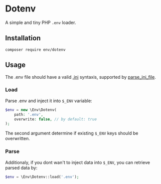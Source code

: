 # Dotenv
A simple and tiny PHP `.env` loader.
## Installation
```
composer require env/dotenv
```
## Usage
The .env file should have a valid [.ini](https://wikipedia.org/wiki/INI_file) syntaxis, supported by [parse_ini_file](https://www.php.net/manual/en/function.parse-ini-file.php).
### Load
Parse .env and inject it into `$_ENV` variable:
```php
$env = new \Env\Dotenv(
    path: '.env',
    overwrite: false, // by default: true
);
```
The second argument determine if existing `$_ENV` keys should be overwritten.
### Parse
Additionaly, if you dont wan't to inject data into `$_ENV`, you can retrieve parsed data by:
```php
$env = \Env\Dotenv::load('.env');
```